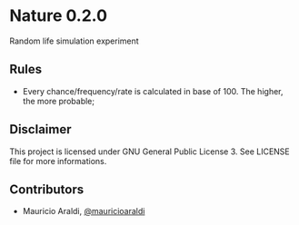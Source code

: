 # Nature 0.2.0

Random life simulation experiment

## Rules
- Every chance/frequency/rate is calculated in base of 100. The higher, the more probable;

## Disclaimer
This project is licensed under GNU General Public License 3. See LICENSE file for more informations.

## Contributors
- Mauricio Araldi, [@mauricioaraldi](https://github.com/mauricioaraldi/)
